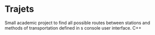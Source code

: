 # Trajets
Small academic project to find all possible routes between stations and methods of transportation defined in s console user interface. C++
